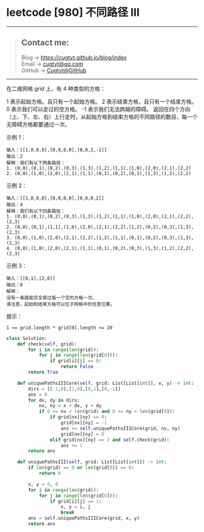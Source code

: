 # leetcode [980] 不同路径 III

---
> ## Contact me:
> Blog -> <https://cugtyt.github.io/blog/index>  
> Email -> <cugtyt@qq.com>  
> GitHub -> [Cugtyt@GitHub](https://github.com/Cugtyt)

---

在二维网格 grid 上，有 4 种类型的方格：

1 表示起始方格。且只有一个起始方格。
2 表示结束方格，且只有一个结束方格。
0 表示我们可以走过的空方格。
-1 表示我们无法跨越的障碍。
返回在四个方向（上、下、左、右）上行走时，从起始方格到结束方格的不同路径的数目，每一个无障碍方格都要通过一次。

示例 1：
```
输入：[[1,0,0,0],[0,0,0,0],[0,0,2,-1]]
输出：2
解释：我们有以下两条路径：
1. (0,0),(0,1),(0,2),(0,3),(1,3),(1,2),(1,1),(1,0),(2,0),(2,1),(2,2)
2. (0,0),(1,0),(2,0),(2,1),(1,1),(0,1),(0,2),(0,3),(1,3),(1,2),(2,2)
```

示例 2：
```
输入：[[1,0,0,0],[0,0,0,0],[0,0,0,2]]
输出：4
解释：我们有以下四条路径： 
1. (0,0),(0,1),(0,2),(0,3),(1,3),(1,2),(1,1),(1,0),(2,0),(2,1),(2,2),(2,3)
2. (0,0),(0,1),(1,1),(1,0),(2,0),(2,1),(2,2),(1,2),(0,2),(0,3),(1,3),(2,3)
3. (0,0),(1,0),(2,0),(2,1),(2,2),(1,2),(1,1),(0,1),(0,2),(0,3),(1,3),(2,3)
4. (0,0),(1,0),(2,0),(2,1),(1,1),(0,1),(0,2),(0,3),(1,3),(1,2),(2,2),(2,3)
```

示例 3：
```
输入：[[0,1],[2,0]]
输出：0
解释：
没有一条路能完全穿过每一个空的方格一次。
请注意，起始和结束方格可以位于网格中的任意位置。
```

提示：
```
1 <= grid.length * grid[0].length <= 20
```

``` python
class Solution:
    def check(self, grid):
        for i in range(len(grid)):
            for j in range(len(grid[0])):
                if grid[i][j] == 0:
                    return False
        return True

    def uniquePathsIIICore(self, grid: List[List[int]], x, y) -> int:
        dirs = [[-1,0],[1,0],[0,1],[0,-1]]
        ans = 0
        for dx, dy in dirs:
            nx, ny = x + dx, y + dy
            if 0 <= nx < len(grid) and 0 <= ny < len(grid[0]):
                if grid[nx][ny] == 0:
                    grid[nx][ny] = -1
                    ans += self.uniquePathsIIICore(grid, nx, ny)
                    grid[nx][ny] = 0
                elif grid[nx][ny] == 2 and self.check(grid):
                    ans += 1
        return ans

    def uniquePathsIII(self, grid: List[List[int]]) -> int:
        if len(grid) == 0 or len(grid[0]) == 0:
            return 0

        x, y = 0, 0
        for i in range(len(grid)):
            for j in range(len(grid[0])):
                if grid[i][j] == 1:
                    x, y = i, j
                    break
        ans = self.uniquePathsIIICore(grid, x, y)
        return ans
```
